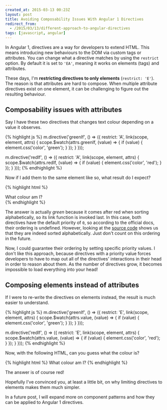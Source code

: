 ```yaml
---
created_at: 2015-03-13 00:23Z
layout: post
title: Avoiding Composability Issues With Angular 1 Directives
redirect_from:
  - /2015/03/13/different-approach-to-angular-directives
tags: [javascript, angular]
---
```


In Angular 1, directives are a way for developers to extend HTML. This means
introducing new behaviours to the DOM via custom tags or attributes. You can
change what a directive matches by using the `restrict` option. By default it
is set to `'EA'`, meaning it works on elements (tags) and attributes.

These days, I'm **restricting directives to only elements** (`restrict: 'E'`).
The reason is that attributes are hard to compose. When multiple attribute
directives exist on one element, it can be challenging to figure out the resulting
behaviour.

## Composability issues with attributes

Say I have these two directives that changes text colour depending on a value it observes.

{% highlight js %}
m.directive('greenIf', () => ({
  restrict: 'A',
  link(scope, element, attrs) {
    scope.$watch(attrs.greenIf, (value) => {
      if (value) {
        element.css('color', 'green');
      }
    });
  }
}));

m.directive('redIf', () => ({
  restrict: 'A',
  link(scope, element, attrs) {
    scope.$watch(attrs.redIf, (value) => {
      if (value) {
        element.css('color', 'red');
      }
    });
  }
}));
{% endhighlight %}

Now if I add them to the same element like so, what result do I expect?

{% highlight html %}
<div red-if="true" green-if="true">
  What colour am I?
</div>
{% endhighlight %}

The answer is actually *green* because it comes after red when sorting alphabetically, so its link function is invoked last.
In this case, both directives have the default priority of `0`, so according to the
official docs, their ordering is undefined. However, looking at the [source code](https://github.com/angular/angular.js/blob/41fdb3d5367a7e439822ebd7fc4a473b3a89feaa/src/ng/compile.js#L2266)
shows us that they are indeed sorted alphabetically. Just don't count on this
ordering in the future.

Now, I could guarantee their ordering by setting specific priority values. I
don't like this approach, because directives with a priority value forces
developers to have to map out all of the directives' interactions in their head
in order to reason about them. As the number of directives grow, it becomes impossible
to load everything into your head!

## Composing elements instead of attributes

If I were to re-write the directives on elements instead, the result is much
easier to understand.

{% highlight js %}
m.directive('greenIf', () => ({
  restrict: 'E',
  link(scope, element, attrs) {
    scope.$watch(attrs.value, (value) => {
      if (value) {
        element.css('color', 'green');
      }
    });
  }
}));

m.directive('redIf', () => ({
  restrict: 'E',
  link(scope, element, attrs) {
    scope.$watch(attrs.value, (value) => {
      if (value) {
        element.css('color', 'red');
      }
    });
  }
}));
{% endhighlight %}

Now, with the following HTML, can you guess what the colour is?

{% highlight html %}
<green-if value="true">
  <red-if value="true">
    What colour am I?
  </red-if>
</green-if>
{% endhighlight %}

The answer is of course red!

Hopefully I've convinced you, at least a little bit, on why limiting directives
to elements makes them much simpler.

In a future post, I will expand more on component patterns and how they can be
applied to Angular 1 directives.
